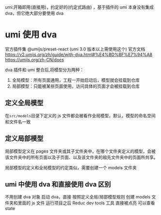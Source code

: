 umi:开箱即用(直接用)，约定好的(约定式路由) ，基于插件的 umi 本身没有集成 dva，但它绝大部分要使用 dva

# umi 使用 dva

官方插件集 @umijs/preset-react (umi 3.0 版本以上需使用这个) 官方文档 https://v2.umijs.org/zh/guide/with-dva.html#%E4%BD%BF%E7%94%A8  
 https://umijs.org/zh-CN/docs

dva 插件和 umi 整合后,将模型分为两种：

1. 全局模型：所有页面通用，工程一开始启动后，模型就会挂载到仓库
2. 局部模型：只能被某些页面使用，访问具体的页面才会被挂载到仓库

## 定义全局模型

在`src/models`目录下定义的 js 文件都会被看作全局模型，默认，模型的命名空间和文件名一致

## 定义局部模型

局部模型定义在 pages 文件夹或其子文件夹中，在哪个文件夹定义的模型，会被该文件夹中的所有页面以及子页面、以及该文件夹的祖先文件夹中的页面所共享。

局部模型的定义和全局模型的约定类似，需要创建一个 models 文件夹

## umi 中使用 dva 和直接使用 dva 区别

不用创建 dva 对象 启动 dva，直接 按照定义全局/局部模型规则 创建 models 文件夹和里面的 js 文件 运行项目之后 Reduc dev tools 工具 直接被点亮 可以查看 state

